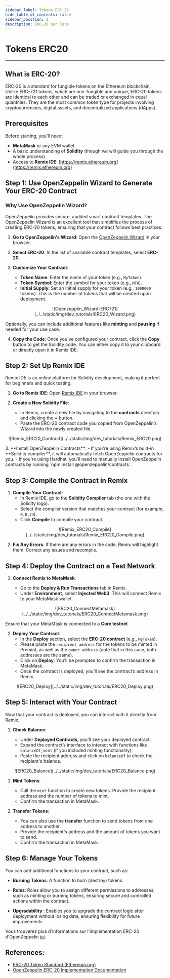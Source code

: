 ```yaml
---
sidebar_label: Tokens ERC-20
hide_table_of_contents: false
sidebar_position: 2
description: ERC-20 sur Core
---
```


# Tokens ERC20

---

## What is ERC-20?

ERC-20 is a standard for fungible tokens on the Ethereum blockchain. Unlike ERC-721 tokens, which are non-fungible and unique, ERC-20 tokens are identical to each other and can be traded or exchanged in equal quantities. They are the most common token type for projects involving cryptocurrencies, digital assets, and decentralized applications (dApps).

## Prerequisites

Before starting, you’ll need:

- **MetaMask** or any EVM wallet.
- A basic understanding of **Solidity** (though we will guide you through the whole process).
- Access to **Remix IDE**: [https://remix.ethereum.org](https://remix.ethereum.org)

## Step 1: Use OpenZeppelin Wizard to Generate Your ERC-20 Contract

### Why Use OpenZeppelin Wizard?

OpenZeppelin provides secure, audited smart contract templates. The OpenZeppelin Wizard is an excellent tool that simplifies the process of creating ERC-20 tokens, ensuring that your contract follows best practices.

1. **Go to OpenZeppelin's Wizard**: Open the [OpenZeppelin Wizard](https://wizard.openzeppelin.com/) in your browser.
2. **Select ERC-20**: In the list of available contract templates, select **ERC-20**.
3. **Customize Your Contract**:

   - **Token Name**: Enter the name of your token (e.g., `MyToken`).
   - **Token Symbol**: Enter the symbol for your token (e.g., `MTK`).
   - **Initial Supply**: Set an initial supply for your token (e.g., `1000000` tokens). This is the number of tokens that will be created upon deployment.

<p align="center">
![Openzepplin_Wizard-ERC721](../../static/img/dev_tutorials/ERC20_Wizard.png)
</p>

Optionally, you can include additional features like **minting** and **pausing** if needed for your use case.

4. **Copy the Code**: Once you've configured your contract, click the **Copy** button to get the Solidity code. You can either copy it to your clipboard or directly open it in Remix IDE.

## Step 2: Set Up Remix IDE

Remix IDE is an online platform for Solidity development, making it perfect for beginners and quick testing.

1. **Go to Remix IDE**: Open [Remix IDE](https://remix.ethereum.org) in your browser.
2. **Create a New Solidity File**:

   - In Remix, create a new file by navigating to the **contracts** directory and clicking the **+** button.
   - Paste the ERC-20 contract code you copied from OpenZeppelin’s Wizard into the newly created file.

<p align="center">
![Remix_ERC20_Contract](../../static/img/dev_tutorials/Remix_ERC20.png)
</p>
3. **Install OpenZeppelin Contracts**:
   - If you're using Remix’s built-in **Solidity compiler**, it will automatically fetch OpenZeppelin contracts for you.
   - If you're using Hardhat, you'll need to manually install OpenZeppelin contracts by running `npm install @openzeppelin/contracts`.

## Step 3: Compile the Contract in Remix

1. **Compile Your Contract**:
   - In Remix IDE, go to the **Solidity Compiler** tab (the one with the Solidity logo).
   - Select the compiler version that matches your contract (for example, `0.8.24`).
   - Click **Compile** to compile your contract.

<p align="center">
![Remix_ERC20_Compile](../../static/img/dev_tutorials/Remix_ERC20_Compile.png)
</p>

2. **Fix Any Errors**: If there are any errors in the code, Remix will highlight them. Correct any issues and recompile.

## Step 4: Deploy the Contract on a Test Network

1. **Connect Remix to MetaMask**:

   - Go to the **Deploy & Run Transactions** tab in Remix.
   - Under **Environment**, select **Injected Web3**. This will connect Remix to your MetaMask wallet.

<p align="center">
![ERC20_ConnectMetamask](../../static/img/dev_tutorials/ERC20_ConnectMetamask.png)
</p>

Ensure that your MetaMask is connected to a **Core testnet**

2. **Deploy Your Contract**:
   - In the **Deploy** section, select the **ERC-20 contract** (e.g., `MyToken`).
   - Please paste the `recipient address` for the tokens to be minted in Premint, as well as the `owner address` (note that in this case, both addresses are the same).
   - Click on **Deploy**. You’ll be prompted to confirm the transaction in MetaMask.
   - Once the contract is deployed, you’ll see the contract’s address in Remix.

<p align="center">
![ERC20_Deploy](../../static/img/dev_tutorials/ERC20_Deploy.png)
</p>

## Step 5: Interact with Your Contract

Now that your contract is deployed, you can interact with it directly from Remix.

1. **Check Balance**:

   - Under **Deployed Contracts**, you'll see your deployed contract.
   - Expand the contract’s interface to interact with functions like `balanceOf`, `mint` (if you included minting functionality).
   - Paste the recipient address and click on `balanceOf` to check the recipient's balance.

<p align="center">
![ERC20_Balance](../../static/img/dev_tutorials/ERC20_Balance.png)
</p>

1. **Mint Tokens**:

   - Call the `mint` function to create new tokens. Provide the recipient address and the number of tokens to mint.
   - Confirm the transaction in MetaMask.

2. **Transfer Tokens**:
   - You can also use the **transfer** function to send tokens from one address to another.
   - Provide the recipient's address and the amount of tokens you want to send.
   - Confirm the transaction in MetaMask.

## Step 6: Manage Your Tokens

You can add additional functions to your contract, such as:

- **Burning Tokens**: A function to burn (destroy) tokens.

- **Roles**: Roles allow you to assign different permissions to addresses, such as minting or burning tokens, ensuring secure and controlled actions within the contract.

- **Upgradability** : Enables you to upgrade the contract logic after deployment without losing data, ensuring flexibility for future improvements

Vous trouverez plus d'informations sur l'implémentation ERC-20 d'OpenZeppelin [ici](https://docs.openzeppelin.com/contracts/4.x/erc20).

## References:

- [ERC-20 Token Standard (Ethereum.org)](https://ethereum.org/en/developers/docs/standards/tokens/erc-20/)
- [OpenZeppelin ERC-20 Implementation Documentation](https://docs.openzeppelin.com/contracts/4.x/erc20)

